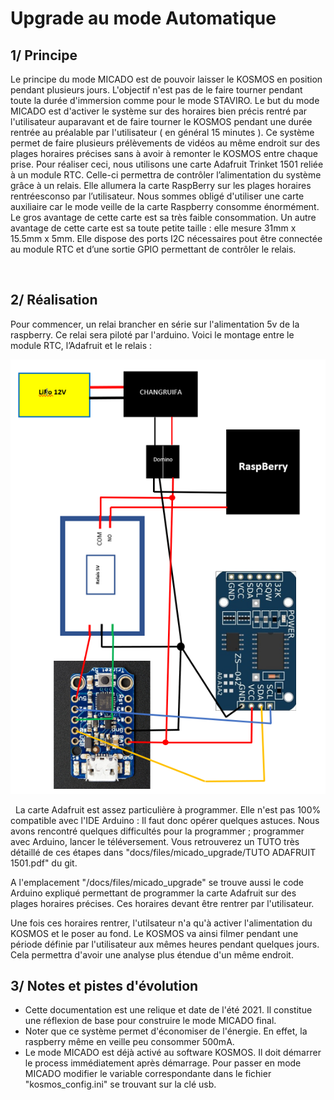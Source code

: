 # Upgrade au mode Automatique

## 1/ Principe

Le principe du mode MICADO est de pouvoir laisser le KOSMOS en position pendant plusieurs jours. L'objectif n'est pas de le faire tourner pendant toute la durée d'immersion comme pour le mode STAVIRO. Le but du mode MICADO est d'activer le système sur des horaires bien précis rentré par l'utilisateur auparavant et de faire tourner le KOSMOS pendant une durée rentrée au préalable par l'utilisateur ( en général 15 minutes ).  Ce système permet de faire plusieurs prélèvements de vidéos au même endroit sur des plages horaires précises sans à avoir à remonter le KOSMOS entre chaque prise.
Pour réaliser ceci, nous utilisons une carte Adafruit Trinket 1501 reliée à un module RTC. Celle-ci permettra de contrôler l’alimentation du système grâce à un relais. Elle allumera la carte RaspBerry sur les plages horaires rentréesconso par l’utilisateur. Nous sommes obligé d'utiliser une carte auxiliaire car le mode veille de la carte Raspberry consomme énormément. Le gros avantage de cette carte est sa très faible consommation.
Un autre avantage de cette carte est sa toute petite taille : elle mesure 31mm x 15.5mm x 5mm. Elle dispose des ports I2C nécessaires pout être connectée au module RTC et d’une sortie GPIO permettant de contrôler le relais.
﻿

﻿
## 2/ Réalisation

Pour commencer, un relai brancher en série sur l'alimentation 5v de la raspberry. Ce relai sera piloté par l'arduino. 
Voici le montage entre le module RTC, l’Adafruit et le relais :

![MU2-1](pictures/micado_upgrade/MU2-1.png)

﻿
﻿
La carte Adafruit est assez particulière à programmer. Elle n'est pas 100% compatible avec l'IDE Arduino : Il faut donc opérer quelques astuces. Nous avons rencontré quelques difficultés pour la programmer ; programmer avec Arduino, lancer le téléversement. Vous retrouverez un TUTO très détaillé de ces étapes dans "docs/files/micado_upgrade/TUTO ADAFRUIT 1501.pdf" du git.

A l'emplacement "/docs/files/micado_upgrade" se trouve aussi le code Arduino expliqué permettant de programmer la carte Adafruit sur des plages horaires précises. Ces horaires devant être rentrer par l'utilisateur.

Une fois ces horaires rentrer, l'utilsateur n'a qu'à activer l'alimentation du KOSMOS et le poser au fond. Le KOSMOS va ainsi filmer pendant une période définie par l'utilisateur aux mêmes heures pendant quelques jours. Cela permettra d'avoir une analyse plus étendue d'un même endroit.


## 3/ Notes et pistes d'évolution
 - Cette documentation est une relique et date de l'été 2021. Il constitue une réflexion de base pour construire le mode MICADO final. 
 - Noter que ce système permet d'économiser de l'énergie. En effet, la raspberry même en veille peu consommer 500mA. 
 - Le mode MICADO est déjà activé au software KOSMOS. Il doit démarrer le process immédiatement après démarrage. Pour passer en mode MICADO modifier le variable correspondante dans le fichier "kosmos_config.ini" se trouvant sur la clé usb.